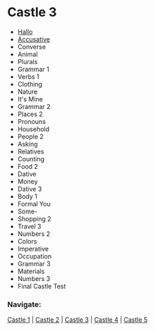 # Castle 3 
* [Hallo](https://github.com/EO4wellness/T-I-L/blob/main/polyglot/aleman/Castle-3/Hallo.md)<br>
* [Accusative](https://github.com/EO4wellness/T-I-L/blob/main/polyglot/aleman/Castle-3/Accusative.md)<br>
* Converse<br>
* Animal<br>
* Plurals<br>
* Grammar 1<br>
* Verbs 1<br>
* Clothing<br>
* Nature<br>
* It's Mine<br>
* Grammar 2<br>
* Places 2<br>
* Pronouns<br>
* Household<br>
* People 2<br>
* Asking<br>
* Relatives<br>
* Counting<br>
* Food 2<br>
* Dative<br>
* Money<br>
* Dative 3<br>
* Body 1<br>
* Formal You<br>
* Some-<br>
* Shopping 2<br>
* Travel 3<br>
* Numbers 2<br>
* Colors<br>
* Imperative<br>
* Occupation<br>
* Grammar 3<br>
* Materials<br>
* Numbers 3<br>
* Final Castle Test<br>

### Navigate: <br>
[Castle 1](https://github.com/EO4wellness/T-I-L/blob/main/polyglot/aleman/Castle-1/README.md)  | [Castle 2](https://github.com/EO4wellness/T-I-L/blob/main/polyglot/aleman/Castle-2/README.md)  | [Castle 3](https://github.com/EO4wellness/T-I-L/blob/main/polyglot/aleman/Castle-3/README.md)   | [Castle 4](https://github.com/EO4wellness/T-I-L/blob/main/polyglot/aleman/Castle-4/README.md)  | [Castle 5](https://github.com/EO4wellness/T-I-L/blob/main/polyglot/aleman/Castle-5/README.md) 

